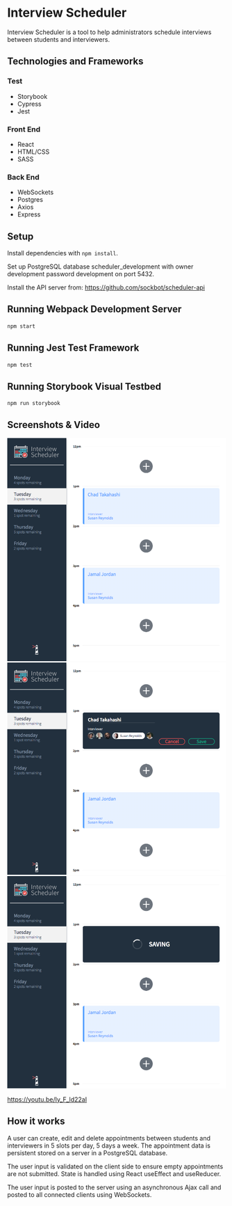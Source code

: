# Interview Scheduler

Interview Scheduler is a tool to help administrators schedule interviews between students and interviewers.

## Technologies and Frameworks

### Test

- Storybook
- Cypress
- Jest

### Front End

- React
- HTML/CSS
- SASS

### Back End

- WebSockets
- Postgres
- Axios
- Express

## Setup

Install dependencies with `npm install`.

Set up PostgreSQL database scheduler_development with owner development password development on port 5432.

Install the API server from: https://github.com/sockbot/scheduler-api

## Running Webpack Development Server

```sh
npm start
```

## Running Jest Test Framework

```sh
npm test
```

## Running Storybook Visual Testbed

```sh
npm run storybook
```

## Screenshots & Video

![Browse](https://github.com/sockbot/scheduler/blob/master/docs/Interview%20Scheduler.png?raw=true)
![Edit](https://github.com/sockbot/scheduler/blob/master/docs/Interview%20Scheduler2.png?raw=true)
![Saving Status](https://github.com/sockbot/scheduler/blob/master/docs/Interview%20Scheduler3.png?raw=true)

https://youtu.be/Iy_F_ld22aI

## How it works

A user can create, edit and delete appointments between students and interviewers in 5 slots per day, 5 days a week. The appointment data is persistent stored on a server in a PostgreSQL database.

The user input is validated on the client side to ensure empty appointments are not submitted. State is handled using React useEffect and useReducer.

The user input is posted to the server using an asynchronous Ajax call and posted to all connected clients using WebSockets.
